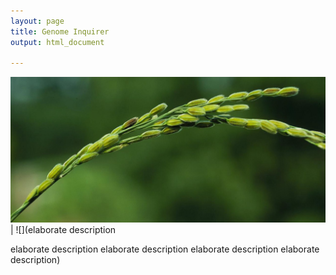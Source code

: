 ```yaml
---
layout: page
title: Genome Inquirer
output: html_document

---
```



![](../assets/climate_thumbnail.jpeg)  |  ![](elaborate description


elaborate description
elaborate description
elaborate description
elaborate description)
